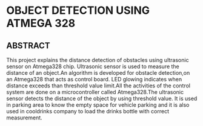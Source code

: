 # OBJECT DETECTION USING ATMEGA 328
## ABSTRACT
This project explains the distance detection of obstacles using ultrasonic sensor on Atmega328 chip. Ultrasonic sensor is used to measure the distance of an object.An algorithm is developed for obstacle detection,on an Atmega328 that acts as control board. LED glowing indicates when distance exceeds than threshold value limit.All the activities of the control system are done on a microcontroller called Atmega328.The ultrasonic sensor detects the distance of the object by using threshold value. It is used in parking area to know the empty space for vehicle parking and it is also used in cooldrinks company to load the drinks bottle with correct measurement.
